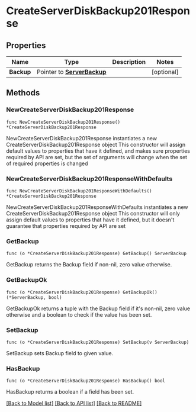# CreateServerDiskBackup201Response

## Properties

Name | Type | Description | Notes
------------ | ------------- | ------------- | -------------
**Backup** | Pointer to [**ServerBackup**](ServerBackup.md) |  | [optional] 

## Methods

### NewCreateServerDiskBackup201Response

`func NewCreateServerDiskBackup201Response() *CreateServerDiskBackup201Response`

NewCreateServerDiskBackup201Response instantiates a new CreateServerDiskBackup201Response object
This constructor will assign default values to properties that have it defined,
and makes sure properties required by API are set, but the set of arguments
will change when the set of required properties is changed

### NewCreateServerDiskBackup201ResponseWithDefaults

`func NewCreateServerDiskBackup201ResponseWithDefaults() *CreateServerDiskBackup201Response`

NewCreateServerDiskBackup201ResponseWithDefaults instantiates a new CreateServerDiskBackup201Response object
This constructor will only assign default values to properties that have it defined,
but it doesn't guarantee that properties required by API are set

### GetBackup

`func (o *CreateServerDiskBackup201Response) GetBackup() ServerBackup`

GetBackup returns the Backup field if non-nil, zero value otherwise.

### GetBackupOk

`func (o *CreateServerDiskBackup201Response) GetBackupOk() (*ServerBackup, bool)`

GetBackupOk returns a tuple with the Backup field if it's non-nil, zero value otherwise
and a boolean to check if the value has been set.

### SetBackup

`func (o *CreateServerDiskBackup201Response) SetBackup(v ServerBackup)`

SetBackup sets Backup field to given value.

### HasBackup

`func (o *CreateServerDiskBackup201Response) HasBackup() bool`

HasBackup returns a boolean if a field has been set.


[[Back to Model list]](../README.md#documentation-for-models) [[Back to API list]](../README.md#documentation-for-api-endpoints) [[Back to README]](../README.md)


